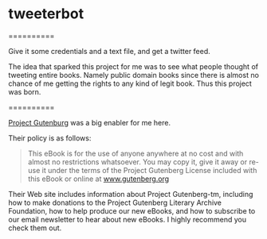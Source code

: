 # tweeterbot

==========

Give it some credentials and a text file, and get a twitter feed. 

The idea that sparked this project for me was to see what people thought of tweeting entire books. Namely public domain books since there is almost no chance of me getting the rights to any kind of legit book. Thus this project was born. 

==========

[Project Gutenburg](http://www.gutenberg.org) was a big enabler for me here. 

Their policy is as follows: 
> This eBook is for the use of anyone anywhere at no cost and with almost no restrictions whatsoever.  You may copy it, give it away or re-use it under the terms of the Project Gutenberg License included with this eBook or online at www.gutenberg.org


Their Web site includes information about Project Gutenberg-tm, including how to make donations to the Project Gutenberg Literary Archive Foundation, how to help produce our new eBooks, and how to subscribe to our email newsletter to hear about new eBooks. I highly recommend you check them out. 
